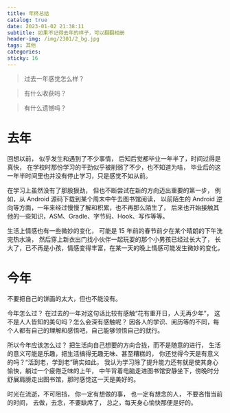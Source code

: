 ```yaml
---
title: 年终总结
catalog: true
date: 2023-01-02 21:38:11
subtitle: 如果不记得去年的样子，可以翻翻相册
header-img: /img/2301/2_bg.jpg
tags: 其他
categories:
sticky: 16
---
```


> 过去一年感觉怎么样？

> 有什么收获吗？

> 有什么遗憾吗？

# 去年

回想以前，
似乎发生和遇到了不少事情，
后知后觉都毕业一年半了，时间过得是真快，
在学校时那份学习的干劲似乎被削弱了不少，也不知道为啥，
毕业后的这一年半时间里也并没有停止学习，只是感觉不如从前。

在学习上虽然没有了那股狠劲，
但也不断尝试在新的方向迈出重要的第一步，
例如，从 Android 源码下载到某个周末中午去图书馆阅读，
以前陌生的 Android 逆向等方面，一年来经过慢慢了解和积累，也不再那么陌生了，
后来也开始接触其他的一些知识，ASM、Gradle、字节码、Hook、写作等等。

生活上情感也有一些微妙的变化，
可能是 15 年前的春节前夕在某个晴朗的下午洗完热水澡，
然后穿上新衣出门找小伙伴一起玩耍的那个小男孩已经过长大了，
长大了，已不再是小孩，情感变得丰富，在某一天的晚上情感可能发生微妙的变化，


# 今年

不要把自己的饼画的太大，但也不能没有。

今年怎么过？
在过去的一年对这句话比较有感触“花有重开日，人无再少年”，
这不是人人皆知的美句吗？怎么会深有感触呢？
因各人的学识、阅历等的不同，每个人都有自己的理解和感悟吧，自己能够领悟自己的就行。

所以今年应该怎么过？
把生活向自己想要的方向合拢，而不是随意的进行，
生活的意义可能是乐趣，把生活搞得无趣无味、甚至糟糕的，
你还觉得今天是有意义的吗？“活到老，学到老”确实如此，
我认为学习除了提升能力还有就是使其身心愉快，躺过一个疲倦乏味的上午，
中午背着电脑走进图书馆安静坐下，傍晚时分舒展肩膀走出图书馆，那时感觉这一天是美好的。

时光在流逝，不可阻挡，
你一定有想做的事，
也一定有想念的人，
不要吝惜当前的时间，
去做，去念，不要缺席了，
总之，每天身心愉快那便是好的。

